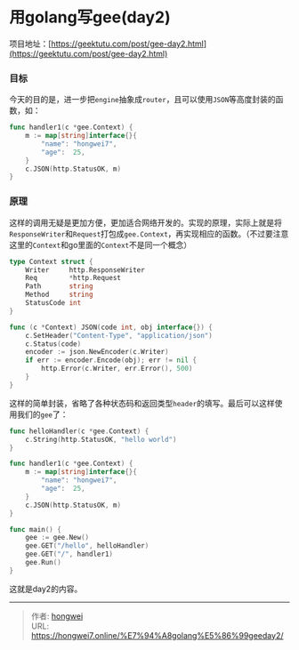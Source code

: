 # 用golang写gee(day2)

项目地址：[https://geektutu.com/post/gee-day2.html](https://geektutu.com/post/gee-day2.html)

### 目标
今天的目的是，进一步把`engine`抽象成`router`，且可以使用`JSON`等高度封装的函数，如：

```go
func handler1(c *gee.Context) {
	m := map[string]interface{}{
		"name": "hongwei7",
		"age":  25,
	}
	c.JSON(http.StatusOK, m)
}
```
### 原理
这样的调用无疑是更加方便，更加适合网络开发的。实现的原理，实际上就是将`ResponseWriter`和`Request`打包成`gee.Context`，再实现相应的函数。（不过要注意这里的`Context`和go里面的`Context`不是同一个概念）

```go
type Context struct {
	Writer     http.ResponseWriter
	Req        *http.Request
	Path       string
	Method     string
	StatusCode int
}

func (c *Context) JSON(code int, obj interface{}) {
	c.SetHeader("Content-Type", "application/json")
	c.Status(code)
	encoder := json.NewEncoder(c.Writer)
	if err := encoder.Encode(obj); err != nil {
		http.Error(c.Writer, err.Error(), 500)
	}
}
```

这样的简单封装，省略了各种状态码和返回类型`header`的填写。最后可以这样使用我们的`gee`了：

```go
func helloHandler(c *gee.Context) {
	c.String(http.StatusOK, "hello world")
}

func handler1(c *gee.Context) {
	m := map[string]interface{}{
		"name": "hongwei7",
		"age":  25,
	}
	c.JSON(http.StatusOK, m)
}

func main() {
	gee := gee.New()
	gee.GET("/hello", helloHandler)
	gee.GET("/", handler1)
	gee.Run()
}
```
这就是day2的内容。

---

> 作者: [hongwei](https://github.com/hongwei7)  
> URL: https://hongwei7.online/%E7%94%A8golang%E5%86%99geeday2/  

